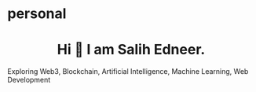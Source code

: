 # personal
<center><h1> Hi 👋 I am Salih Edneer. </h1></center>
Exploring Web3, Blockchain, Artificial Intelligence, Machine Learning, Web Development
